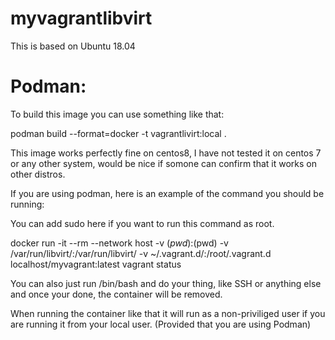 # myvagrantlibvirt
This is based on Ubuntu 18.04


# Podman:

To build this image you can use something like that:

podman build --format=docker -t vagrantlivirt:local .

This image works perfectly fine on centos8, I have not tested it on centos 7 or any other system, would be nice if somone can confirm that it works on other distros.

If you are using podman, here is an example of the command you should be running:

You can add sudo here if you want to run this command as root.

 docker run -it --rm --network host -v $(pwd):$(pwd) -v /var/run/libvirt/:/var/run/libvirt/ -v  ~/.vagrant.d/:/root/.vagrant.d localhost/myvagrant:latest vagrant status

You can also just run /bin/bash and do your thing, like SSH or anything else and once your done, the container will be removed.

When running the container like that it will run as a non-priviliged user if you are running it from your local user. (Provided that you are using Podman)
